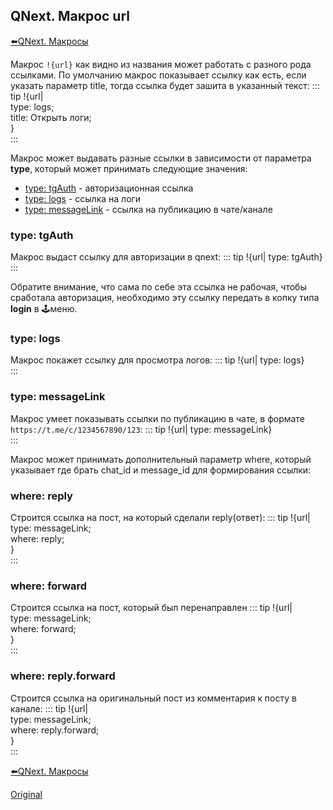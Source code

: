 ## QNext. Макрос url

[⬅️QNext. Макросы](/docs-test/ph/macros)



Макрос `!{url}` как видно из названия может работать с разного рода ссылками. По умолчанию макрос показывает ссылку как есть, если указать параметр title, тогда ссылка будет зашита в указанный текст:
::: tip
!{url|<br>  type: logs;<br>  title: Открыть логи;<br>}<br>
:::

Макрос может выдавать разные ссылки в зависимости от параметра **type**, который может принимать следующие значения:
* [type: tgAuth](#type:-tgauth) - авторизационная ссылка
* [type: logs](#type:-logs) - ссылка на логи
* [type: messageLink](#type:-messagelink) - ссылка на публикацию в чате/канале
### type: tgAuth

Макрос выдаст ссылку для авторизации в qnext:
::: tip
!{url| type: tgAuth}<br>
:::

Обратите внимание, что сама по себе эта ссылка не рабочая, чтобы сработала авторизация, необходимо эту ссылку передать в копку типа **login** в 🕹меню. 


### type: logs

Макрос покажет ссылку для просмотра логов:
::: tip
!{url| type: logs}<br>
:::


### type: messageLink

Макрос умеет показывать ссылки по публикацию в чате, в формате `https://t.me/c/1234567890/123`:
::: tip
!{url| type: messageLink}<br>
:::

Макрос может принимать дополнительный параметр where, который указывает где брать chat_id и message_id для формирования ссылки:
### where: reply

Строится ссылка на пост, на который сделали reply(ответ):
::: tip
!{url|<br>  type: messageLink;<br>  where: reply;<br>}<br>
:::
### where: forward

Строится ссылка на пост, который был перенаправлен
::: tip
!{url|<br>  type: messageLink;<br>  where: forward;<br>}<br>
:::
### where: reply.forward

Строится ссылка на оригинальный пост из комментария к посту в канале:
::: tip
!{url|<br>  type: messageLink;<br>  where: reply.forward;<br>}<br>
:::



[⬅️QNext. Макросы](/docs-test/ph/macros)
  
[Original](https://telegra.ph/QNext-Macros-Url-01-23)